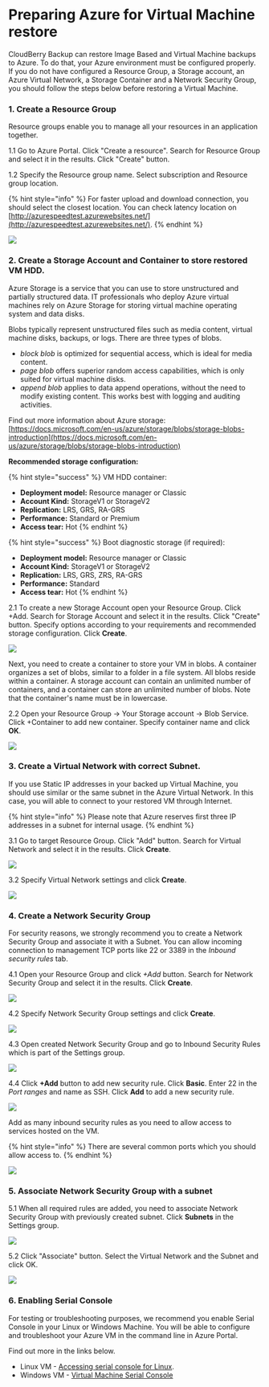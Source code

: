 # Preparing Azure for Virtual Machine restore

CloudBerry Backup can restore Image Based and Virtual Machine backups to Azure. To do that, your Azure environment must be configured properly. If you do not have configured a Resource Group, a Storage account, an Azure Virtual Network, a Storage Container and a Network Security Group, you should follow the steps below before restoring a Virtual Machine.

### 1. Create a Resource Group <a id="1-create-a-resource-group"></a>

Resource groups enable you to manage all your resources in an application together.

1.1 Go to Azure Portal. Click "Create a resource". Search for Resource Group and select it in the results. Click "Create" button.

1.2 Specify the Resource group name. Select subscription and Resource group location.

{% hint style="info" %}
For faster upload and download connection, you should select the closest location. You can check latency location on [http://azurespeedtest.azurewebsites.net/](http://azurespeedtest.azurewebsites.net/).
{% endhint %}

![](https://blobscdn.gitbook.com/v0/b/gitbook-28427.appspot.com/o/assets%2F-L2ume6fNKg90cMxFbXd%2F-LDvnt0aXIqidLwAOQ-q%2F-LDvo-AF4JGJ2Yk_NSlK%2Fimage.png?alt=media&token=919b528e-2e62-4995-bd77-7e641591175d)

### 2. Create a Storage Account and Container to store restored VM HDD.  <a id="2-create-a-storage-account-and-container-to-store-restored-vm-hdd"></a>

Azure Storage is a service that you can use to store unstructured and partially structured data. IT professionals who deploy Azure virtual machines rely on Azure Storage for storing virtual machine operating system and data disks.

Blobs typically represent unstructured files such as media content, virtual machine disks, backups, or logs. There are three types of blobs.

* _block blob_ is optimized for sequential access, which is ideal for media content.
* _page blob_ offers superior random access capabilities, which is only suited for virtual machine disks.
* _append blob_ applies to data append operations, without the need to modify existing content. This works best with logging and auditing activities.

Find out more information about Azure storage: [https://docs.microsoft.com/en-us/azure/storage/blobs/storage-blobs-introduction](https://docs.microsoft.com/en-us/azure/storage/blobs/storage-blobs-introduction)​

**Recommended storage configuration:**

{% hint style="success" %}
VM HDD container:

* **Deployment model:** Resource manager or Classic
* **Account Kind:** StorageV1 or StorageV2
* **Replication:** LRS, GRS, RA-GRS
* **Performance:** Standard or Premium
* **Access tear:** Hot
{% endhint %}

{% hint style="success" %}
Boot diagnostic storage \(if required\):

* **Deployment model:** Resource manager or Classic
* **Account Kind:** StorageV1 or StorageV2
* **Replication:** LRS, GRS, ZRS, RA-GRS
* **Performance:** Standard
* **Access tear:** Hot
{% endhint %}

2.1 To create a new Storage Account open your Resource Group. Click +Add. Search for Storage Account and select it in the results. Click "Create" button. Specify options according to your requirements and recommended storage configuration. Click **Create**.

![](https://blobscdn.gitbook.com/v0/b/gitbook-28427.appspot.com/o/assets%2F-L2ume6fNKg90cMxFbXd%2F-LDvtdRg_pVvHIk8O4HA%2F-LDvu6R007WQ8OF9jR3j%2Fimage.png?alt=media&token=7b6d5015-4d1c-497d-bfe0-48124df10a56)

Next, you need to create a container to store your VM in blobs. A container organizes a set of blobs, similar to a folder in a file system. All blobs reside within a container. A storage account can contain an unlimited number of containers, and a container can store an unlimited number of blobs. Note that the container's name must be in lowercase.

2.2 Open your Resource Group → Your Storage account → Blob Service. Click +Container to add new container. Specify container name and click **OK**.

![](https://blobscdn.gitbook.com/v0/b/gitbook-28427.appspot.com/o/assets%2F-L2ume6fNKg90cMxFbXd%2F-LDgG0JqaCSGWldTkgMS%2F-LDgIKx1Hz18ufV328Ns%2Fimage.png?alt=media&token=f1c1a331-caf9-47d6-aa33-1ff8337377f6)

### 3. Create a Virtual Network with correct Subnet.  <a id="3-create-a-virtual-network-with-correct-subnet"></a>

If you use Static IP addresses in your backed up Virtual Machine, you should use similar or the same subnet in the Azure Virtual Network. In this case, you will able to connect to your restored VM through Internet.

{% hint style="info" %}
Please note that Azure reserves first three IP addresses in a subnet for internal usage.
{% endhint %}

3.1 Go to target Resource Group. Click "Add" button. Search for Virtual Network and select it in the results. Click **Create**.

![](https://blobscdn.gitbook.com/v0/b/gitbook-28427.appspot.com/o/assets%2F-L2ume6fNKg90cMxFbXd%2F-LDgG0JqaCSGWldTkgMS%2F-LDgGsdzpi6uzrVREPKX%2Fimage.png?alt=media&token=8d20235f-3e5b-43d0-9a78-33b3f8de93d3)

3.2 Specify Virtual Network settings and click **Create**.

![](https://blobscdn.gitbook.com/v0/b/gitbook-28427.appspot.com/o/assets%2F-L2ume6fNKg90cMxFbXd%2F-LDgG0JqaCSGWldTkgMS%2F-LDgHCuoQcwMsyhbrIMz%2Fimage.png?alt=media&token=e53fb217-d1f8-4c6f-9f4c-e7ce358f5276)

### 4. Create a Network Security Group <a id="4-create-a-network-security-group"></a>

For security reasons, we strongly recommend you to create a Network Security Group and associate it with a Subnet. You can allow incoming connection to management TCP ports like 22 or 3389 in the _Inbound security rules_ tab.

4.1 Open your Resource Group and click _+Add_ button. Search for Network Security Group and select it in the results. Click **Create**.

![](https://blobscdn.gitbook.com/v0/b/gitbook-28427.appspot.com/o/assets%2F-L2ume6fNKg90cMxFbXd%2F-LDgI_pbMn14vszTAXe6%2F-LDgJ1XvunV7VW6mlycM%2Fimage.png?alt=media&token=cd110bb2-9564-4225-af11-2b3229d4ac60)

4.2 Specify Network Security Group settings and click **Create**.

![](https://blobscdn.gitbook.com/v0/b/gitbook-28427.appspot.com/o/assets%2F-L2ume6fNKg90cMxFbXd%2F-LDgI_pbMn14vszTAXe6%2F-LDgJRVhmMgo__ATZWsb%2Fimage.png?alt=media&token=651efbab-2dd1-481f-82bd-675da254ae61)

4.3 Open created Network Security Group and go to Inbound Security Rules which is part of the Settings group.

![](https://blobscdn.gitbook.com/v0/b/gitbook-28427.appspot.com/o/assets%2F-L2ume6fNKg90cMxFbXd%2F-LDgI_pbMn14vszTAXe6%2F-LDgJYZ_M4bpa9PmPzx-%2Fimage.png?alt=media&token=b796b044-86bb-40f5-b266-654672959422)

4.4 Click **+Add** button to add new security rule. Click **Basic**. Enter 22 in the _Port ranges_ and name as SSH. Click **Add** to add a new security rule.

![](https://blobscdn.gitbook.com/v0/b/gitbook-28427.appspot.com/o/assets%2F-L2ume6fNKg90cMxFbXd%2F-LDgI_pbMn14vszTAXe6%2F-LDgJguBLip8Gw9yG_Ai%2Fimage.png?alt=media&token=9681ed9a-bd34-4ccf-92e0-f19ae89ee608)

Add as many inbound security rules as you need to allow access to services hosted on the VM.

{% hint style="info" %}
There are several common ports which you should allow access to.
{% endhint %}

![](https://blobscdn.gitbook.com/v0/b/gitbook-28427.appspot.com/o/assets%2F-L2ume6fNKg90cMxFbXd%2F-LGkTZvn3UXYGOvu3HGG%2F-LGkUVw5OURBU3frvlpW%2FSelection_341.png?alt=media&token=b074c354-b542-4309-8f0d-5d484206d740)

### 5. Associate Network Security Group with a subnet <a id="5-associate-network-security-group-with-a-subnet"></a>

5.1 When all required rules are added, you need to associate Network Security Group with previously created subnet. Click **Subnets** in the Settings group.

![](https://blobscdn.gitbook.com/v0/b/gitbook-28427.appspot.com/o/assets%2F-L2ume6fNKg90cMxFbXd%2F-LDgJqNHaz7v7dLCa8TE%2F-LDgKmvEttbFqhRnPot8%2Fimage.png?alt=media&token=aa0f451c-cb67-4274-8413-d163bc6e00c6)

5.2 Click "Associate" button. Select the Virtual Network and the Subnet and click OK.

![](https://blobscdn.gitbook.com/v0/b/gitbook-28427.appspot.com/o/assets%2F-L2ume6fNKg90cMxFbXd%2F-LDgJqNHaz7v7dLCa8TE%2F-LDgKwxKd4q08gBKWqqy%2Fimage.png?alt=media&token=774f15df-e29d-42fd-965e-a4e670c9640f)

### 6. Enabling Serial Console  <a id="6-enabling-serial-console"></a>

For testing or troubleshooting purposes, we recommend you enable Serial Console in your Linux or Windows Machine. You will be able to configure and troubleshoot your Azure VM in the command line in Azure Portal. 

Find out more in the links below.

* Linux VM - [Accessing serial console for Linux](https://docs.microsoft.com/en-us/azure/virtual-machines/linux/serial-console#accessing-serial-console-for-linux).
* Windows VM - [Virtual Machine Serial Console](https://docs.microsoft.com/en-us/azure/virtual-machines/troubleshooting/serial-console-windows)

